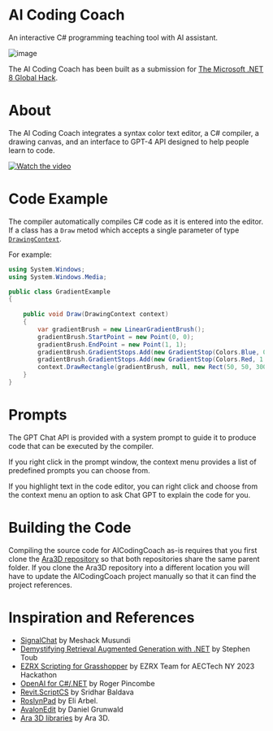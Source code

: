 # AI Coding Coach

An interactive C# programming teaching tool with AI assistant.

![image](https://github.com/ara3d/AICodingCoach/assets/1759994/403ab1b0-595a-495d-bb4f-e478eb234b96)

The AI Coding Coach has been built as a submission for 
[The Microsoft .NET 8 Global Hack](https://github.com/microsoft/Hack-Together-DotNet).

# About

The AI Coding Coach integrates a syntax color text editor, a C# compiler, 
a drawing canvas, and an interface to GPT-4 API designed to help people learn to code. 

[![Watch the video](https://img.youtube.com/vi/G_7ewgJiOPA/maxresdefault.jpg)](https://youtu.be/G_7ewgJiOPA)

# Code Example

The compiler automatically compiles C# code as it is entered into the editor.
If a class has a `Draw` metod which accepts a single parameter of type 
[`DrawingContext`](https://learn.microsoft.com/en-us/dotnet/api/system.windows.media.drawingcontext).  

For example:

```csharp
using System.Windows;
using System.Windows.Media;

public class GradientExample
{
 
    public void Draw(DrawingContext context)
    {
        var gradientBrush = new LinearGradientBrush();
        gradientBrush.StartPoint = new Point(0, 0); 
        gradientBrush.EndPoint = new Point(1, 1);   
        gradientBrush.GradientStops.Add(new GradientStop(Colors.Blue, 0.0)); 
        gradientBrush.GradientStops.Add(new GradientStop(Colors.Red, 1.0));  
        context.DrawRectangle(gradientBrush, null, new Rect(50, 50, 300, 200));
    }
}
```

# Prompts 

The GPT Chat API is provided with a system prompt to guide it to produce 
code that can be executed by the compiler. 

If you right click in the prompt window, the context menu provides a list of 
predefined prompts you can choose from. 

If you highlight text in the code editor, you can right click and choose from 
the context menu an option to ask Chat GPT to explain the code for you. 

# Building the Code

Compiling the source code for AICodingCoach as-is requires that you first 
clone the [Ara3D repository](https://github.com/ara3d/ara3d) so that both repositories 
share the same parent folder. If you clone the Ara3D repository into a different 
location you will have to update the AICodingCoach project manually so that it can find
the project references. 

# Inspiration and References

* [SignalChat](https://github.com/MeshackMusundi/SignalChat) by Meshack Musundi
* [Demystifying Retrieval Augmented Generation with .NET](https://devblogs.microsoft.com/dotnet/demystifying-retrieval-augmented-generation-with-dotnet/) by Stephen Toub
* [EZRX Scripting for Grasshopper](https://github.com/EZ-Script/EZRX-Scripting) by EZRX Team for AECTech NY 2023 Hackathon
* [OpenAI for C#/.NET](https://rogerpincombe.com/openai-dotnet-api) by Roger Pincombe
* [Revit.ScriptCS](https://github.com/sridharbaldava/Revit.ScriptCS) by Sridhar Baldava
* [RoslynPad](https://github.com/roslynpad/roslynpad) by Eli Arbel.
* [AvalonEdit](https://github.com/icsharpcode/AvalonEdit) by Daniel Grunwald 
* [Ara 3D libraries](https://github.com/ara3d/ara3d) by Ara 3D.
 

